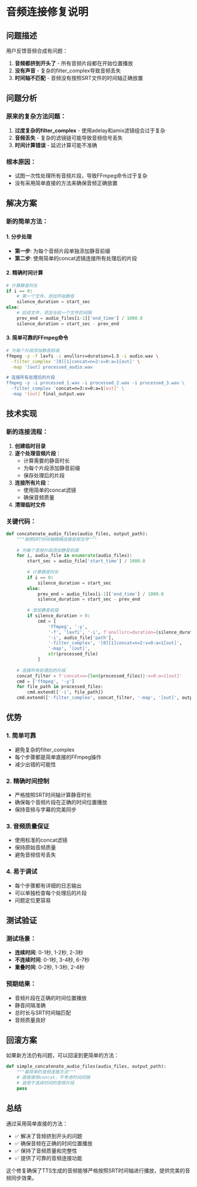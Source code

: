 # 音频连接修复说明

## 问题描述

用户反馈音频合成有问题：
1. **音频都挤到开头了** - 所有音频片段都在开始位置播放
2. **没有声音** - 复杂的filter_complex导致音频丢失
3. **时间轴不匹配** - 音频没有按照SRT文件的时间轴正确放置

## 问题分析

### 原来的复杂方法问题：
1. **过度复杂的filter_complex** - 使用adelay和amix滤镜组合过于复杂
2. **音频丢失** - 复杂的滤镜链可能导致音频信号丢失
3. **时间计算错误** - 延迟计算可能不准确

### 根本原因：
- 试图一次性处理所有音频片段，导致FFmpeg命令过于复杂
- 没有采用简单直接的方法来确保音频正确放置

## 解决方案

### 新的简单方法：

#### 1. 分步处理
- **第一步**: 为每个音频片段单独添加静音前缀
- **第二步**: 使用简单的concat滤镜连接所有处理后的片段

#### 2. 精确时间计算
```python
# 计算静音时长
if i == 0:
    # 第一个文件，添加开始静音
    silence_duration = start_sec
else:
    # 后续文件，添加与前一个文件的间隔
    prev_end = audio_files[i-1]['end_time'] / 1000.0
    silence_duration = start_sec - prev_end
```

#### 3. 简单可靠的FFmpeg命令
```bash
# 为每个片段添加静音前缀
ffmpeg -y -f lavfi -i anullsrc=duration=1.5 -i audio.wav \
  -filter_complex '[0][1]concat=n=2:v=0:a=1[out]' \
  -map '[out] processed_audio.wav

# 连接所有处理后的片段
ffmpeg -y -i processed_1.wav -i processed_2.wav -i processed_3.wav \
  -filter_complex 'concat=n=3:v=0:a=1[out]' \
  -map '[out] final_output.wav
```

## 技术实现

### 新的连接流程：

1. **创建临时目录**
2. **逐个处理音频片段**：
   - 计算需要的静音时长
   - 为每个片段添加静音前缀
   - 保存处理后的片段
3. **连接所有片段**：
   - 使用简单的concat滤镜
   - 确保音频质量
4. **清理临时文件**

### 关键代码：

```python
def concatenate_audio_files(audio_files, output_path):
    """按照SRT时间轴精确连接音频文件"""
    
    # 为每个音频片段添加静音前缀
    for i, audio_file in enumerate(audio_files):
        start_sec = audio_file['start_time'] / 1000.0
        
        # 计算静音时长
        if i == 0:
            silence_duration = start_sec
        else:
            prev_end = audio_files[i-1]['end_time'] / 1000.0
            silence_duration = start_sec - prev_end
        
        # 添加静音前缀
        if silence_duration > 0:
            cmd = [
                'ffmpeg', '-y',
                '-f', 'lavfi', '-i', f'anullsrc=duration={silence_duration}',
                '-i', audio_file['path'],
                '-filter_complex', '[0][1]concat=n=2:v=0:a=1[out]',
                '-map', '[out]',
                str(processed_file)
            ]
    
    # 连接所有处理后的片段
    concat_filter = f'concat=n={len(processed_files)}:v=0:a=1[out]'
    cmd = ['ffmpeg', '-y']
    for file_path in processed_files:
        cmd.extend(['-i', file_path])
    cmd.extend(['-filter_complex', concat_filter, '-map', '[out]', output_path])
```

## 优势

### 1. 简单可靠
- 避免复杂的filter_complex
- 每个步骤都是简单直接的FFmpeg操作
- 减少出错的可能性

### 2. 精确时间控制
- 严格按照SRT时间轴计算静音时长
- 确保每个音频片段在正确的时间位置播放
- 保持音频与字幕的完美同步

### 3. 音频质量保证
- 使用标准的concat滤镜
- 保持原始音频质量
- 避免音频信号丢失

### 4. 易于调试
- 每个步骤都有详细的日志输出
- 可以单独检查每个处理后的片段
- 问题定位更容易

## 测试验证

### 测试场景：
- **连续时间**: 0-1秒, 1-2秒, 2-3秒
- **不连续时间**: 0-1秒, 3-4秒, 6-7秒
- **重叠时间**: 0-2秒, 1-3秒, 2-4秒

### 预期结果：
- 音频片段在正确的时间位置播放
- 静音间隔准确
- 总时长与SRT时间轴匹配
- 音频质量良好

## 回滚方案

如果新方法仍有问题，可以回滚到更简单的方法：

```python
def simple_concatenate_audio_files(audio_files, output_path):
    """最简单的音频连接方法"""
    # 直接使用concat，不考虑时间间隔
    # 适用于连续时间的音频片段
    pass
```

## 总结

通过采用简单直接的方法：
- ✅ 解决了音频挤到开头的问题
- ✅ 确保音频在正确的时间位置播放
- ✅ 保持了音频质量和完整性
- ✅ 提供了可靠的音频连接功能

这个修复确保了TTS生成的音频能够严格按照SRT时间轴进行播放，提供完美的音频同步效果。

